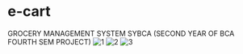 # e-cart
GROCERY MANAGEMENT SYSTEM SYBCA (SECOND YEAR OF BCA FOURTH SEM PROJECT)
![1](https://user-images.githubusercontent.com/111139558/184529972-122fbf8c-98d7-46a3-b7dd-0e53f4aa2424.png)
![2](https://user-images.githubusercontent.com/111139558/184529974-2e47ad26-6cf6-478e-859f-538395f2c470.png)
![3](https://user-images.githubusercontent.com/111139558/184529977-1496f0fd-55fd-4b0e-89cb-846119221344.png)
